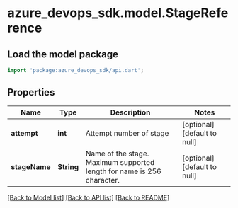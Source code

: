# azure_devops_sdk.model.StageReference

## Load the model package
```dart
import 'package:azure_devops_sdk/api.dart';
```

## Properties
Name | Type | Description | Notes
------------ | ------------- | ------------- | -------------
**attempt** | **int** | Attempt number of stage | [optional] [default to null]
**stageName** | **String** | Name of the stage. Maximum supported length for name is 256 character. | [optional] [default to null]

[[Back to Model list]](../README.md#documentation-for-models) [[Back to API list]](../README.md#documentation-for-api-endpoints) [[Back to README]](../README.md)


